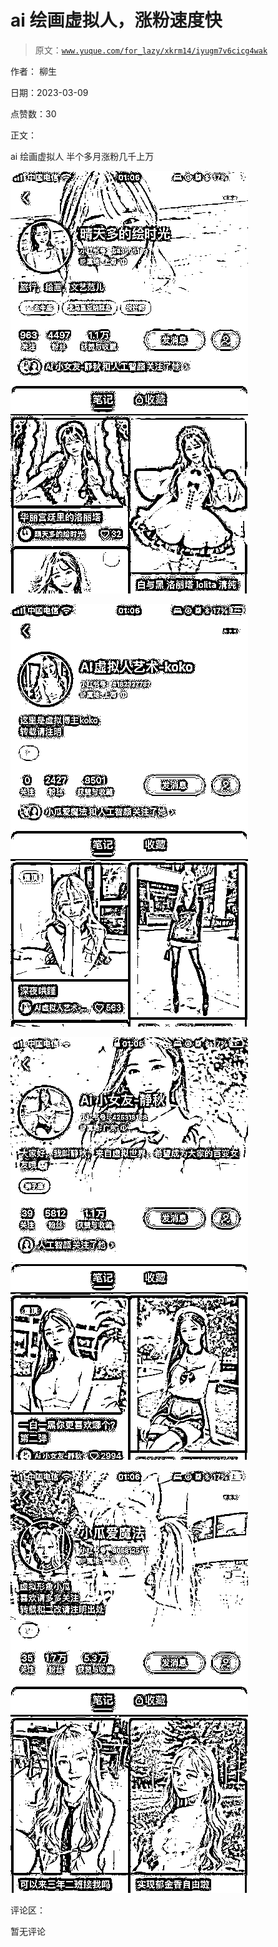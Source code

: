 # ai 绘画虚拟人，涨粉速度快

> 原文：[`www.yuque.com/for_lazy/xkrm14/iyugm7v6cicg4wak`](https://www.yuque.com/for_lazy/xkrm14/iyugm7v6cicg4wak)



作者： 柳生 

日期：2023-03-09 

点赞数：30 

正文： 

ai 绘画虚拟人 半个多月涨粉几千上万 

![](img/e9fa9adaf61df9b7a7fcbe54d232db5b.png)  

![](img/b345cce5551d7855170163e5cc9046e6.png)  

![](img/2734e87243cf3121c1c39d9151a3c9ca.png)  

![](img/7f5179a2dcb2e9180208f9b1795513ac.png)  

评论区： 

暂无评论 


